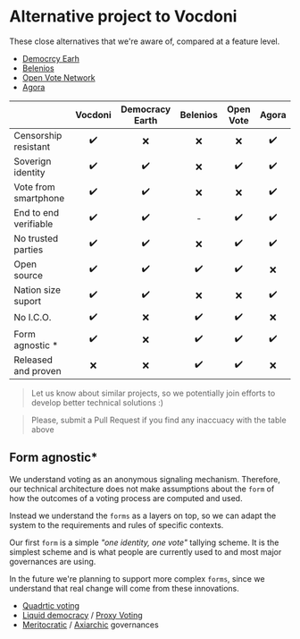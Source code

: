 # Alternative project to Vocdoni

These close alternatives that we're aware of, compared at a feature level.

- [Democrcy Earh](https://www.democracy.earth/)
- [Belenios](https://www.inria.fr/en/centre/nancy/news/e-voting-belenios-software-now-available-for-general-public-use)
- [Open Vote Network](https://github.com/stonecoldpat/anonymousvoting)
- [Agora](https://www.agora.vote/)

|                       | Vocdoni | Democracy Earth | Belenios | Open Vote | Agora |
| --------------------- | :-----: | :-------------: | :------: | :-------: | :---: |
| Censorship resistant  |    ✔️    |        ❌        |    ❌     |     ❌     |   ✔️    |
| Soverign identity     |    ✔️    |        ✔️        |    ❌     |     ✔️     |   ✔️   |
| Vote from smartphone  |    ✔️    |        ✔️        |    ❌     |     ❌     |   ✔️   |
| End to end verifiable |    ✔️    |        ✔️        |    -     |     ✔️     |   ✔️   |
| No trusted parties    |    ✔️    |        ✔️        |    ❌     |     ✔️     |   ✔️   |
| Open source           |    ✔️    |        ✔️        |    ✔️     |     ✔️     |   ❌   |
| Nation size suport |    ✔️    |        ✔️        |    ❌     |     ❌     |   ✔️    |
| No I.C.O.           |    ✔️    |        ❌        |    ✔️     |     ✔️     |   ❌   |
| Form agnostic *       |    ✔️    |        ❌        |    ✔️     |     ✔️     |   ✔️    |
| Released and proven   |    ❌    |        ❌        |    ✔️     |     ✔️     |   ❌   |

> Let us know about similar projects, so we potentially join efforts to develop better technical solutions :)

> Please, submit a Pull Request if you find any inaccuacy with the table above

## Form agnostic*

We understand voting as an anonymous signaling mechanism. Therefore, our technical architecture does not make assumptions about the `form` of how the outcomes of a voting process are computed and used.

Instead we understand the `forms` as a layers on top, so we can adapt the system to the requirements and rules of specific contexts.

Our first `form` is a simple _"one identity, one vote"_ tallying scheme. It is the simplest scheme and is what people are currently used to and most major governances are using.

In the future we're planning to support more complex `forms`, since we understand that real change will come from these innovations.

- [Quadrtic voting](https://en.wikipedia.org/wiki/Quadratic_voting)
- [Liquid democracy](https://en.wikipedia.org/wiki/Delegative_democracy) / [Proxy Voting](https://en.wikipedia.org/wiki/Proxy_voting)
- [Meritocratic](https://en.wikipedia.org/wiki/Meritocracy) / [Axiarchic](https://github.com/UummProject/uumm-prototype/blob/master/support/Broken%20meritocracy.md#axiarchy) governances
